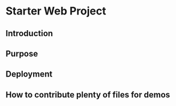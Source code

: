 # Starter Web Project
## Introduction
## Purpose
## Deployment
## How to contribute plenty of files for demos